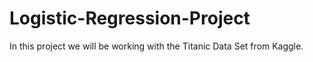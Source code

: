 # Logistic-Regression-Project
In this project we will be working with the Titanic Data Set from Kaggle.
